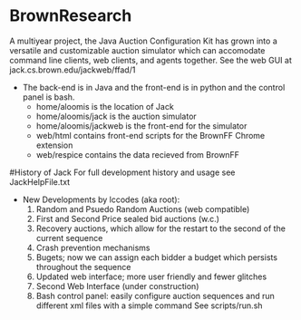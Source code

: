 BrownResearch
=============
A multiyear project, the Java Auction Configuration Kit has grown into a versatile and customizable auction simulator 
which can accomodate command line clients, web clients, and agents together. 
  See the web GUI at jack.cs.brown.edu/jackweb/ffad/1
  
- The back-end is in Java and the front-end is in python and the control panel is bash.
	* home/aloomis is the location of Jack
	* home/aloomis/jack is the auction simulator
	* home/aloomis/jackweb is the front-end for the simulator
	* web/html contains front-end scripts for the BrownFF Chrome extension 
	* web/respice contains the data recieved from BrownFF 
	
#History of Jack
For full development history and usage see JackHelpFile.txt

- New Developments by lccodes (aka root):
  	1. Random and Psuedo Random Auctions (web compatible)
  	2. First and Second Price sealed bid auctions (w.c.)
  	3. Recovery auctions, which allow for the restart to the second of the current sequence
  	4. Crash prevention mechanisms
  	5. Bugets; now we can assign each bidder a budget which persists throughout the sequence
  	6. Updated web interface; more user friendly and fewer glitches
  	7. Second Web Interface (under construction)
  	8. Bash control panel: easily configure auction sequences and run different xml files with a simple command
      See scripts/run.sh
